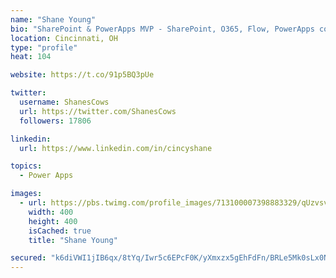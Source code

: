 ```yaml
---
name: "Shane Young"
bio: "SharePoint & PowerApps MVP - SharePoint, O365, Flow, PowerApps consulting? @PowerApps911 | Pure Snark? You found it."
location: Cincinnati, OH
type: "profile"
heat: 104

website: https://t.co/91p5BQ3pUe

twitter:
  username: ShanesCows
  url: https://twitter.com/ShanesCows
  followers: 17806

linkedin:
  url: https://www.linkedin.com/in/cincyshane

topics:
  - Power Apps

images:
  - url: https://pbs.twimg.com/profile_images/713100007398883329/qUzvsvQ3_400x400.jpg
    width: 400
    height: 400
    isCached: true
    title: "Shane Young"

secured: "k6diVWI1jIB6qx/8tYq/Iwr5c6EPcF0K/yXmxzx5gEhFdFn/BRLe5Mk0sLx0NLWL/30P7nJCKbv6kh/FX03QVh8gC7ukgNv+4zP1/faiRzUFptr6AfAgA7lw4KVZIpHO5u1r51cHGMBsupbCkaSgkmVD2xPvRC4VimoahexETT/M/mGImX5+fWaL1j5++pSao5puWyAExo9ZYrWqCPkPILveP8i5eDtY3OznFicsomN3fkO7oOORo661QxLiPrD3NIQfsqwrfaFWdyeTb3vYO9GAa1g4bVyAgTGuOXuIXOt2IECH3wPg5T0sugBGeModNgbjuQuSINvvhblEzYnEDxoYWHsYHDAwKK9ywn1+MBk1EmFqb/v5IbANdJU7j9LNnmYLcVDxcMYdNoMlCTVc7PKLln7CP57qes8jp2vRbmc=;vALODYb177ivL8LCA39pYg=="
---
```


